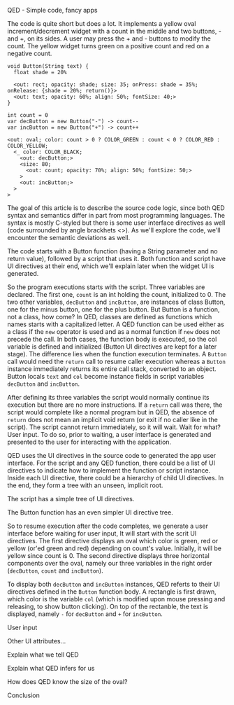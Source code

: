 QED - Simple code, fancy apps

The code is quite short but does a lot. It implements a yellow oval increment/decrement widget with a count in the middle and two buttons, - and +, on its sides. A user may press the + and - buttons to modify the count. The yellow widget turns green on a positive count and red on a negative count.

```
void Button(String text) {
  float shade = 20%

  <out: rect; opacity: shade; size: 35; onPress: shade = 35%; onRelease: {shade = 20%; return()}>
  <out: text; opacity: 60%; align: 50%; fontSize: 40;>
}

int count = 0
var decButton = new Button("-") -> count--
var incButton = new Button("+") -> count++

<out: oval; color: count > 0 ? COLOR_GREEN : count < 0 ? COLOR_RED : COLOR_YELLOW;
  <_ color: COLOR_BLACK;
    <out: decButton;>
    <size: 80;
      <out: count; opacity: 70%; align: 50%; fontSize: 50;>
    >
    <out: incButton;>
  >
>
```

The goal of this article is to describe the source code logic, since both QED syntax and semantics differ in part from most programming languages. The syntax is mostly C-styled but there is some user interface directives as well (code surrounded by angle brackhets <>). As we'll explore the code, we'll encounter the semantic deviations as well.

The code starts with a Button function (having a String parameter and no return value), followed by a script that uses it. Both function and script have UI directives at their end, which we'll explain later when the widget UI is generated.

So the program executions starts with the script. Three variables are declared. The first one, `count` is an int holding the count, initialized to 0. The two other variables, `decButton` and `incButton`, are instances of class Button, one for the minus button, one for the plus button. But Button is a function, not a class, how come? In QED, classes are defined as functions which names starts with a capitalized letter. A QED function can be used either as a class if the `new` operator is used and as a normal function if `new` does not precede the call. In both cases, the function body is executed, so the col variable is defined and initialized (Button UI directives are kept for a later stage). The difference lies when the function execution terminates. A `Button` call would need the `return` call to resume caller execution whereas a `Button` instance immediately returns its entire call stack, converted to an object. Button locals `text` and `col` become instance fields in script variables `decButton` and `incButton`.

After defining its three variables the script would normally continue its execution but there are no more instructions. If a `return` call was there, the script would complete like a normal program but in QED, the absence of `return` does not mean an implicit void return (or exit if no caller like in the script). The script cannot return immediately, so it will wait. Wait for what? User input. To do so, prior to waiting, a user interface is generated and presented to the user for interacting with the application.

QED uses the UI directives in the source code to generated the app user interface. For the script and any QED function, there could be a list of UI directives to indicate how to implement the function or script instance. Inside each UI directive, there could be a hierarchy of child UI directives. In the end, they form a tree with an unseen, implicit root.

The script has a simple tree of UI directives.

The Button function has an even simpler UI directive tree.

So to resume execution after the code completes, we generate a user interface before waiting for user input, It will start with the scrit UI directives. The first directive displays an oval which color is green, red or yellow (or'ed green and red) depending on count's value. Initially, it will be yellow since count is 0. The second directive displays three horizontal components over the oval, namely our three variables in the right order (`decButton`, `count` and `incButton`).

To display both `decButton` and `incButton` instances, QED referts to their UI directives defined in the `Button` function body. A rectangle is first drawn, which color is the variable `col` (which is modified upon mouse pressing and releasing, to show button clicking). On top of the rectanble, the text is displayed, namely `-` for `decButton` and `+` for `incButton`.

User input

Other UI attributes...

Explain what we tell QED

Explain what QED infers for us

How does QED know the size of the oval?

Conclusion